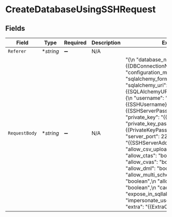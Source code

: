 # CreateDatabaseUsingSSHRequest


## Fields

| Field                                                                                                                                                                                                                                                                                                                                                                                                                                                                                                                                                                                                                                                                                                                                                                                                                                                                                         | Type                                                                                                                                                                                                                                                                                                                                                                                                                                                                                                                                                                                                                                                                                                                                                                                                                                                                                          | Required                                                                                                                                                                                                                                                                                                                                                                                                                                                                                                                                                                                                                                                                                                                                                                                                                                                                                      | Description                                                                                                                                                                                                                                                                                                                                                                                                                                                                                                                                                                                                                                                                                                                                                                                                                                                                                   | Example                                                                                                                                                                                                                                                                                                                                                                                                                                                                                                                                                                                                                                                                                                                                                                                                                                                                                       |
| --------------------------------------------------------------------------------------------------------------------------------------------------------------------------------------------------------------------------------------------------------------------------------------------------------------------------------------------------------------------------------------------------------------------------------------------------------------------------------------------------------------------------------------------------------------------------------------------------------------------------------------------------------------------------------------------------------------------------------------------------------------------------------------------------------------------------------------------------------------------------------------------- | --------------------------------------------------------------------------------------------------------------------------------------------------------------------------------------------------------------------------------------------------------------------------------------------------------------------------------------------------------------------------------------------------------------------------------------------------------------------------------------------------------------------------------------------------------------------------------------------------------------------------------------------------------------------------------------------------------------------------------------------------------------------------------------------------------------------------------------------------------------------------------------------- | --------------------------------------------------------------------------------------------------------------------------------------------------------------------------------------------------------------------------------------------------------------------------------------------------------------------------------------------------------------------------------------------------------------------------------------------------------------------------------------------------------------------------------------------------------------------------------------------------------------------------------------------------------------------------------------------------------------------------------------------------------------------------------------------------------------------------------------------------------------------------------------------- | --------------------------------------------------------------------------------------------------------------------------------------------------------------------------------------------------------------------------------------------------------------------------------------------------------------------------------------------------------------------------------------------------------------------------------------------------------------------------------------------------------------------------------------------------------------------------------------------------------------------------------------------------------------------------------------------------------------------------------------------------------------------------------------------------------------------------------------------------------------------------------------------- | --------------------------------------------------------------------------------------------------------------------------------------------------------------------------------------------------------------------------------------------------------------------------------------------------------------------------------------------------------------------------------------------------------------------------------------------------------------------------------------------------------------------------------------------------------------------------------------------------------------------------------------------------------------------------------------------------------------------------------------------------------------------------------------------------------------------------------------------------------------------------------------------- |
| `Referer`                                                                                                                                                                                                                                                                                                                                                                                                                                                                                                                                                                                                                                                                                                                                                                                                                                                                                     | **string*                                                                                                                                                                                                                                                                                                                                                                                                                                                                                                                                                                                                                                                                                                                                                                                                                                                                                     | :heavy_minus_sign:                                                                                                                                                                                                                                                                                                                                                                                                                                                                                                                                                                                                                                                                                                                                                                                                                                                                            | N/A                                                                                                                                                                                                                                                                                                                                                                                                                                                                                                                                                                                                                                                                                                                                                                                                                                                                                           |                                                                                                                                                                                                                                                                                                                                                                                                                                                                                                                                                                                                                                                                                                                                                                                                                                                                                               |
| `RequestBody`                                                                                                                                                                                                                                                                                                                                                                                                                                                                                                                                                                                                                                                                                                                                                                                                                                                                                 | **string*                                                                                                                                                                                                                                                                                                                                                                                                                                                                                                                                                                                                                                                                                                                                                                                                                                                                                     | :heavy_minus_sign:                                                                                                                                                                                                                                                                                                                                                                                                                                                                                                                                                                                                                                                                                                                                                                                                                                                                            | N/A                                                                                                                                                                                                                                                                                                                                                                                                                                                                                                                                                                                                                                                                                                                                                                                                                                                                                           | "{\n    \"database_name\": \"{{DBConnectionName}}\",\n    \"configuration_method\": \"sqlalchemy_form\",\n    \"sqlalchemy_uri\": \"{{SQLAlchemyURI}}\",\n    \"ssh_tunnel\": {\n        \"username\": \"{{SSHUsername}}\",\n        \"password\": \"{{SSHServerPassword}}\",\n        \"private_key\": \"{{PrivateKey}}\",\n        \"private_key_password\": \"{{PrivateKeyPassword}}\",\n        \"server_port\": 22,\n        \"server_address\": \"{{SSHServerAddress}}\"\n    },\n    \"allow_csv_upload\": \"boolean\",\n    \"allow_ctas\": \"boolean\",\n    \"allow_cvas\": \"boolean\",\n    \"allow_dml\": \"boolean\",\n    \"allow_multi_schema_metadata_fetch\": \"boolean\",\n    \"allow_run_async\": \"boolean\",\n    \"cache_timeout\": 0,\n    \"expose_in_sqllab\": \"boolean\",\n    \"impersonate_user\": \"boolean\",\n    \"extra\": \"{{ExtraConfiguration}}\"\n}" |